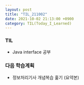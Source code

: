 ```yaml
---
layout: post
title: "TIL_211002"
date: 2021-10-02 21:13:00 +0900
category: TIL(Today_I_Learned)
---
```


### TIL
- Java interface 공부

### 다음 학습계획
- 정보처리기사 개념복습 훑기 (요약본)
<!-- - Gjava 완강하기 -->
<!-- - 앱개발 강의 시작 -->